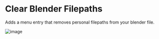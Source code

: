 # Clear Blender Filepaths
Adds a menu entry that removes personal filepaths from your blender file.

![image](https://github.com/FlailingFog/clear-blender-filepaths/assets/65811931/8cd15c34-a2e3-4958-bfdb-4fa95c0d06f0)
